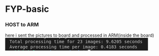 # FYP-basic
### HOST to ARM
here i sent the pictures to board and processed in ARM(inside the board)
![alt text](image.png)